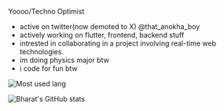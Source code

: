 Yoooo/Techno Optimist
- active on twitter(now demoted to X) @that_anokha_boy
- actively working on flutter, frontend, backend stuff
- intrested in collaborating in a project involving real-time web technologies.
- im doing physics major btw
- i code for fun btw


![Most used lang](https://github-readme-stats.vercel.app/api/top-langs/?username=sonigeez&layout=compact&theme=buefy&hide_border=true)



![Bharat's GitHub stats](https://github-readme-stats.vercel.app/api?username=sonigeez&theme=shades-of-purple&show_icons=true&count_private=true)




<!--
**sonigeez/sonigeez** is a ✨ _special_ ✨ repository because its `README.md` (this file) appears on your GitHub profile.

Here are some ideas to get you started:

- 🔭 I’m currently working on ...
- 🌱 I’m currently learning ...
- 👯 I’m looking to collaborate on ...
- 🤔 I’m looking for help with ...
- 💬 Ask me about ...
- 📫 How to reach me: ...
- 😄 Pronouns: ...
- ⚡ Fun fact: ...
-->
